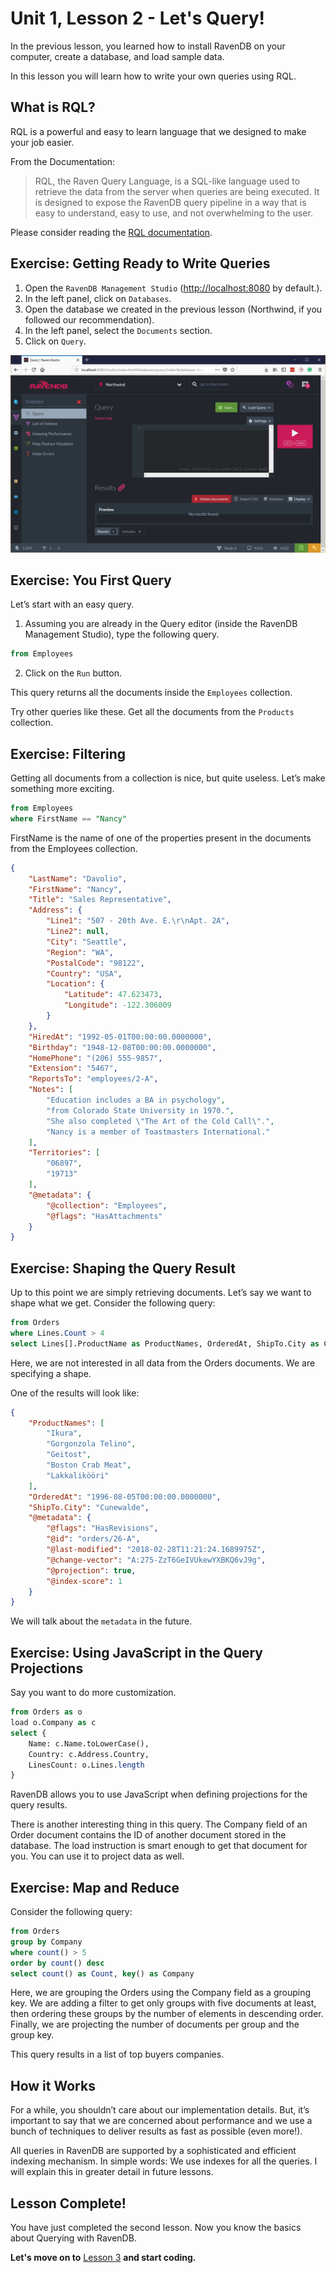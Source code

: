 # Unit 1, Lesson 2 - Let's Query!

In the previous lesson, you learned how to install RavenDB on your computer,
create a database, and load sample data. 

In this lesson you will learn how to write your own queries using RQL.

## What is RQL?

RQL is a powerful and easy to learn language that we designed to make your job easier.

From the Documentation:

> RQL, the Raven Query Language, is a SQL-like language used to retrieve the data
> from the server when queries are being executed. It is designed to expose the RavenDB
> query pipeline in a way that is easy to understand, easy to use, and not 
> overwhelming to the user.

Please consider reading the [RQL documentation](https://ravendb.net/docs/article-page/4.0/csharp/indexes/querying/what-is-rql).

## Exercise: Getting Ready to Write Queries

1.  Open the `RavenDB Management Studio` (<http://localhost:8080> by default.).
2.  In the left panel, click on `Databases`.
3.  Open the database we created in the previous lesson (Northwind, if you
    followed our recommendation).
4.  In the left panel, select the `Documents` section.
5.  Click on `Query`.

![Fig 1](media/23k4h1k2j4hk24kh12khj243.png)

## Exercise: You First Query

Let’s start with an easy query.

1.  Assuming you are already in the Query editor (inside the RavenDB Management
    Studio), type the following query.

```sql
from Employees
```
2.  Click on the `Run` button.

This query returns all the documents inside the `Employees` collection. 

Try other queries like these. Get all the documents from the `Products` collection.

## Exercise: Filtering

Getting all documents from a collection is nice, but quite useless. Let’s make something more exciting.
  
```sql
from Employees
where FirstName == "Nancy"
```

FirstName is the name of one of the properties present in the documents from the Employees collection.

```json
{
    "LastName": "Davolio",
    "FirstName": "Nancy",
    "Title": "Sales Representative",
    "Address": {
        "Line1": "507 - 20th Ave. E.\r\nApt. 2A",
        "Line2": null,
        "City": "Seattle",
        "Region": "WA",
        "PostalCode": "98122",
        "Country": "USA",
        "Location": {
            "Latitude": 47.623473,
            "Longitude": -122.306009
        }
    },
    "HiredAt": "1992-05-01T00:00:00.0000000",
    "Birthday": "1948-12-08T00:00:00.0000000",
    "HomePhone": "(206) 555-9857",
    "Extension": "5467",
    "ReportsTo": "employees/2-A",
    "Notes": [
        "Education includes a BA in psychology", 
        "from Colorado State University in 1970.",
        "She also completed \"The Art of the Cold Call\".",
        "Nancy is a member of Toastmasters International."
    ],
    "Territories": [
        "06897",
        "19713"
    ],
    "@metadata": {
        "@collection": "Employees",
        "@flags": "HasAttachments"
    }
}
```

## Exercise: Shaping the Query Result

Up to this point we are simply retrieving documents. Let’s say we want to shape what we get. Consider the following query:

```sql
from Orders
where Lines.Count > 4
select Lines[].ProductName as ProductNames, OrderedAt, ShipTo.City as City
```

Here, we are not interested in all data from the Orders documents. We are specifying a shape.

One of the results will look like:

```json
{
    "ProductNames": [
        "Ikura",
        "Gorgonzola Telino",
        "Geitost",
        "Boston Crab Meat",
        "Lakkalikööri"
    ],
    "OrderedAt": "1996-08-05T00:00:00.0000000",
    "ShipTo.City": "Cunewalde",
    "@metadata": {
        "@flags": "HasRevisions",
        "@id": "orders/26-A",
        "@last-modified": "2018-02-28T11:21:24.1689975Z",
        "@change-vector": "A:275-ZzT6GeIVUkewYXBKQ6vJ9g",
        "@projection": true,
        "@index-score": 1
    }
}
```

We will talk about the `metadata` in the future.

## Exercise: Using JavaScript in the Query Projections

Say you want to do more customization.

```sql
from Orders as o
load o.Company as c
select {
    Name: c.Name.toLowerCase(),
    Country: c.Address.Country,
    LinesCount: o.Lines.length
}
```
RavenDB allows you to use JavaScript when defining projections for the query results.

There is another interesting thing in this query. The
Company field of an Order document contains the ID of another document stored in
the database. The load instruction is smart enough to get that document for you.
You can use it to project data as well.

## Exercise: Map and Reduce

Consider the following query:

```sql
from Orders
group by Company
where count() > 5
order by count() desc
select count() as Count, key() as Company
```

Here, we are grouping the Orders using the Company field as a 
grouping key. We are adding a filter to get only groups with five documents
at least, then ordering these groups by the number of elements in descending
order. Finally, we are projecting the number of documents per group and the
group key.

This query results in a list of top buyers companies.

## How it Works

For a while, you shouldn’t care about our implementation details. But, it’s
important to say that we are concerned about performance and we use a bunch of
techniques to deliver results as fast as possible (even more!).

All queries in RavenDB are supported by a sophisticated and efficient indexing
mechanism. In simple words: We use indexes for all the queries. I will
explain this in greater detail in future lessons.

## Lesson Complete!

You have just completed the second lesson. Now you know the basics about Querying with RavenDB. 

**Let's move on to** [Lesson 3](../lesson3/README.md) **and start coding.**
